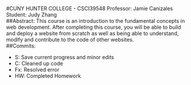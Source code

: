 #CUNY HUNTER COLLEGE - CSCI39548
Professor: Jamie Canizales 
Student: Judy Zhang
<br>
##Abstract:
This course is an introduction to the fundamental concepts in web development. After completing this course, you will be able to build and deploy a website from scratch as well as being able to understand, modify and contribute to the code of other websites.
<br>
##Commits:
* S: Save current progress and minor edits
* C: Cleaned up code
* Fx: Resolved error
* HW: Completed Homework